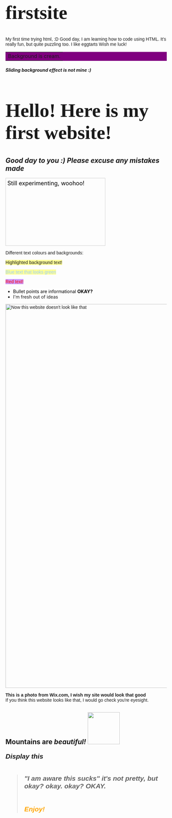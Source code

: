 # firstsite
My first time trying html, :D
Good day, I am learning how to code using HTML. It's really fun, but quite puzzling too. 
I like eggtarts
Wish me luck!
<head>
<link href="https://fonts.googleapis.com/css?family=Adamina" rel="stylesheet">
<link href="https://fonts.googleapis.com/css2?family=Montserrat:ital,wght@1,200&display=swap" rel="stylesheet">
<style>
body{
  margin: 30px;
  padding: 40px;
}
h1{
  font-family: 'Adamina';font-size:60px;
}
p{
  font-family: 'Montserrat', sans-serif;
}
html {
  height:100%;
}

body {
  margin:0;
}

.bg {
  animation:slide 3s ease-in-out infinite alternate;
  background-image: linear-gradient(-60deg, #6c3 50%, #09f 50%);
  bottom:0;
  left:-50%;
  opacity:.5;
  position:fixed;
  right:-50%;
  top:0;
  z-index:-1;
}

.bg2 {
  animation-direction:alternate-reverse;
  animation-duration:4s;
}

.bg3 {
  animation-duration:5s;
}

.content {
  background-color:rgba(255,255,255,.8);
  border-radius:.25em;
  box-shadow:0 0 .25em rgba(0,0,0,.25);
  box-sizing:border-box;
  left:50%;
  padding:10vmin;
  position:fixed;
  text-align:center;
  top:50%;
  transform:translate(-50%, -50%);
}

h1,h5 {
  font-family:monospace;
}

@keyframes slide {
  0% {
    transform:translateX(-25%);
  }
  100% {
    transform:translateX(25%);
  }
}

</style>
</head>
<body>
<table bgcolor="purple" width=100%
<tr>
  <td>
    Background is cream.
  </td>
</tr>
</table>
<div class="bg"></div>
<div class="bg bg2"></div>
<div class="bg bg3"></div>
<div class="content">
  <h5>Sliding background effect is not mine :)</h5>
</div>
<h1>Hello! Here is my first website! </h1>
<h2><em>Good day to you :) Please excuse any mistakes made</em></h2>
<div style="background-image:url(https://cdn.pixabay.com/photo/2019/07/18/18/57/alpine-4347082_1280.jpg);width:300px;height:200px;color:black;font-size:18px;border:1px solid #ccc;padding:5px;">
Still experimenting, woohoo!
</div>
<p>Different text colours and backgrounds:
<p><span style="background-color: #ffff99;">Highlighted background text!</span></p>
<p><span style="background-color: #ffff99; color: #99ccff;">Blue text that looks green</span></p>
<p><span style="background-color: #cc99ff; color: #ff0000;">Red text!</span></p>
<ul>
<li><span style="background-color: #ffffff; color: #000000;">Bullet points are informational&nbsp;<strong>OKAY?</strong></span></li>
<li>I'm fresh out of ideas</li>
</ul>
<p><img src="https://static.wixstatic.com/media/311dce_03f33336c9a3418cb3445406b1b8a480~mv2.jpg/v1/fill/w_962,h_1200,al_c,q_85,usm_0.66_1.00_0.01/1.webp" alt="Now this website doesn't look like that" width="962" height="1200" />
<p><strong>This is a photo from Wix.com, I wish my site would look that good</strong>
<br>If you think this website looks like that, I would go check you're eyesight.</p>
<h2>Mountains are <strong><em>beautiful!
<img src="background-image:url(https://iso.500px.com/wp-content/uploads/2016/02/stock-photo-133673159-1500x1000.jpg); width="150" height="100";border:2px solid yellow;padding:10px;">
<p>Display this<br><br></p>

<blockquote>
<p><strong>"I am aware this sucks" it's not pretty, but okay? okay. okay? OKAY.</strong><br><br><br>
<span style="color:orange;">Enjoy!</span></p>
</blockquote>

